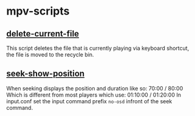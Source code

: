 
# mpv-scripts

## [delete-current-file](src/delete-current-file.lua)

This script deletes the file that is currently playing
via keyboard shortcut, the file is moved to the recycle bin.

## [seek-show-position](src/seek-show-position.lua)

When seeking displays the position and duration like so: 70:00 / 80:00
Which is different from most players which use: 01:10:00 / 01:20:00
In input.conf set the input command prefix `no-osd` infront of the seek command.
